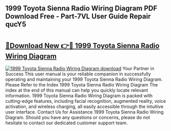 ## 1999 Toyota Sienna Radio Wiring Diagram PDF Download Free - Part-7VL User Guide Repair qucY5

# <h2><a href="http://dfp1rp.blite.top/?on=1999+Toyota+Sienna+Radio+Wiring+Diagram">🔗Download New 👉🔴 1999 Toyota Sienna Radio Wiring Diagram</a></h2>

[![1999 Toyota Sienna Radio Wiring Diagram download](https://i.imgur.com/lujVjoI.png)](http://dfp1rp.blite.top/?on=1999+Toyota+Sienna+Radio+Wiring+Diagram)
Your Partner in Success This user manual is your reliable companion in successfully operating and maintaining your 1999 Toyota Sienna Radio Wiring Diagram. Please Refer to the Index 1999 Toyota Sienna Radio Wiring Diagram The index at the end of this manual can help you quickly locate relevant information. 1999 Toyota Sienna Radio Wiring Diagram is packed with cutting-edge features, including facial recognition, augmented reality, voice activation, and wireless charging, all easily accessible through the intuitive user interface. Contact Us for Assistance 1999 Toyota Sienna Radio Wiring Diagram. Should you have any questions or concerns, please do not hesitate to contact our dedicated customer support team.
